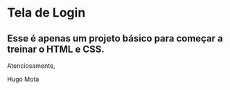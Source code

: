 # Tela de Login

## Esse é apenas um projeto básico para começar a treinar o HTML e CSS.

Atenciosamente,

Hugo Mota
